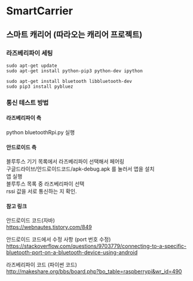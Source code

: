 # SmartCarrier

## 스마트 캐리어 (따라오는 캐리어 프로젝트)

### 라즈베리파이 세팅
```
sudo apt-get update
sudo apt-get install python-pip3 python-dev ipython

sudo apt-get install bluetooth libbluetooth-dev
sudo pip3 install pybluez
```

### 통신 테스트 방법

#### 라즈베리파이 측
python bluetoothRpi.py 실행

#### 안드로이드 측
블루투스 기기 목록에서  라즈베리파이 선택해서 페어링  
구글드라이브/안드로이드코드/apk-debug.apk 를 눌러서 앱을 설치  
	앱 실행  
	블루투스 목록 중 라즈베리파이 선택  
	rssi 값을 서로 통신하는 지 확인.


#### 참고 링크

안드로이드 코드(자바)  
https://webnautes.tistory.com/849  

안드로이드 코드에서 수정 사항 
(port 번호 수정)  
https://stackoverflow.com/questions/9703779/connecting-to-a-specific-bluetooth-port-on-a-bluetooth-device-using-android  

라즈베리파이 코드 (파이썬 코드)  
http://makeshare.org/bbs/board.php?bo_table=raspberrypi&wr_id=490  

